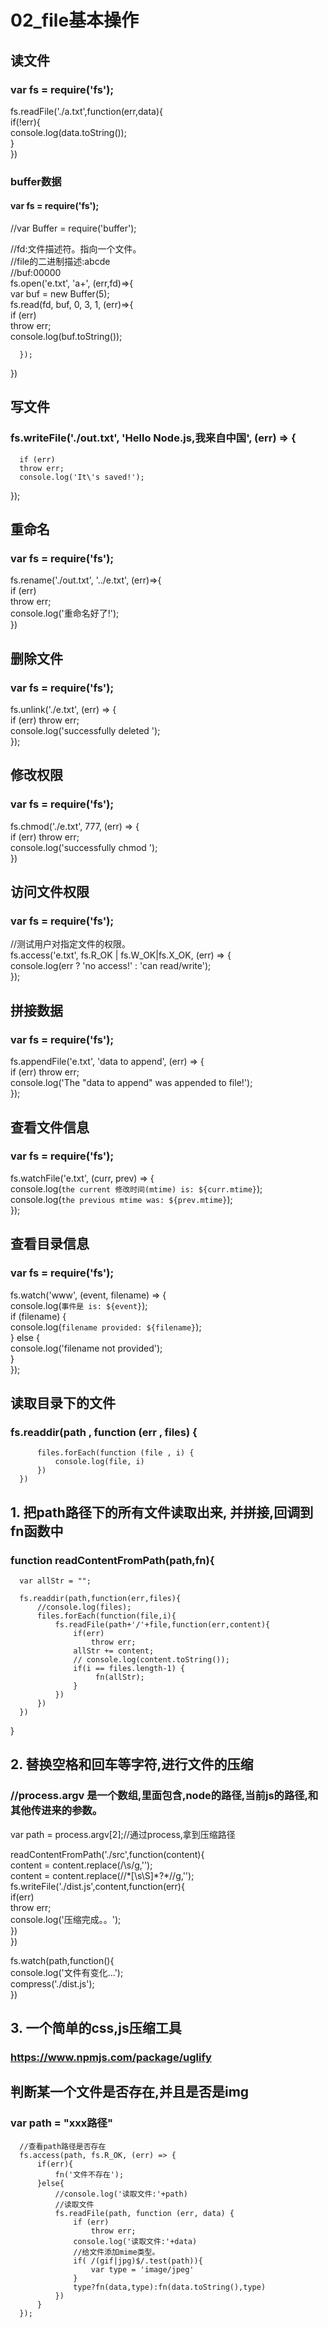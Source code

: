 # 02_file基本操作


## 读文件

### var fs = require('fs');  
    
  fs.readFile('./a.txt',function(err,data){  
      if(!err){  
          console.log(data.toString());  
      }  
  })

### buffer数据

#### var fs = require('fs');  
  //var Buffer = require('buffer');  
    
    
  //fd:文件描述符。指向一个文件。  
  //file的二进制描述:abcde  
  //buf:00000  
  fs.open('e.txt', 'a+', (err,fd)=>{  
      var buf = new Buffer(5);  
      fs.read(fd, buf, 0, 3, 1, (err)=>{  
          if (err)  
          throw err;  
          console.log(buf.toString());  
    
      });  
  })

## 写文件

### fs.writeFile('./out.txt', 'Hello Node.js,我来自中国', (err) => {  
      if (err)  
      throw err;  
      console.log('It\'s saved!');  
  });

## 重命名

### var fs = require('fs');  
    
  fs.rename('./out.txt', '../e.txt', (err)=>{  
      if (err)  
      throw err;  
      console.log('重命名好了!');  
  })

## 删除文件

### var fs = require('fs');  
    
  fs.unlink('./e.txt', (err) => {  
      if (err) throw err;  
      console.log('successfully deleted ');  
  });

## 修改权限

### var fs = require('fs');  
    
  fs.chmod('./e.txt', 777, (err) => {  
      if (err) throw err;  
      console.log('successfully chmod ');  
  })

## 访问文件权限

### var fs = require('fs');  
    
  //测试用户对指定文件的权限。  
  fs.access('e.txt', fs.R_OK | fs.W_OK|fs.X_OK, (err) => {  
      console.log(err ? 'no access!' : 'can read/write');  
  });

## 拼接数据

### var fs = require('fs');  
    
    
  fs.appendFile('e.txt', 'data to append', (err) => {  
      if (err) throw err;  
  console.log('The "data to append" was appended to file!');  
  });

## 查看文件信息

### var fs = require('fs');  
  fs.watchFile('e.txt', (curr, prev) => {  
      console.log(`the current 修改时间(mtime) is: ${curr.mtime}`);  
  console.log(`the previous mtime was: ${prev.mtime}`);  
  });

## 查看目录信息

### var fs = require('fs');  
    
  fs.watch('www', (event, filename) => {  
      console.log(`事件是 is: ${event}`);  
      if (filename) {  
          console.log(`filename provided: ${filename}`);  
      } else {  
          console.log('filename not provided');  
      }  
  });

## 读取目录下的文件

### fs.readdir(path , function (err , files) {  
          files.forEach(function (file , i) {  
              console.log(file, i)  
          })  
      })

## 1. 把path路径下的所有文件读取出来, 并拼接,回调到fn函数中

### function readContentFromPath(path,fn){  
      var allStr = "";  
        
      fs.readdir(path,function(err,files){  
          //console.log(files);  
          files.forEach(function(file,i){  
              fs.readFile(path+'/'+file,function(err,content){  
                  if(err)  
                      throw err;  
                  allStr += content;  
                  // console.log(content.toString());  
                  if(i == files.length-1) {  
                       fn(allStr);  
                  }  
              })  
          })  
      })  
  }

## 2. 替换空格和回车等字符,进行文件的压缩

### //process.argv 是一个数组,里面包含,node的路径,当前js的路径,和其他传进来的参数。  
  var path = process.argv[2];//通过process,拿到压缩路径  
    
    
  readContentFromPath('./src',function(content){  
      content = content.replace(/\s/g,'');  
      content = content.replace(/\/\*[\s\S]*?\*\//g,'');  
      fs.writeFile('./dist.js',content,function(err){  
          if(err)  
              throw err;  
          console.log('压缩完成。。');  
      })  
  })  
    
    
  fs.watch(path,function(){  
      console.log('文件有变化...');  
      compress('./dist.js');  
  })

## 3. 一个简单的css,js压缩工具

### https://www.npmjs.com/package/uglify

## 判断某一个文件是否存在,并且是否是img

### var path = "xxx路径"  
      //查看path路径是否存在  
      fs.access(path, fs.R_OK, (err) => {  
          if(err){  
              fn('文件不存在');  
          }else{  
              //console.log('读取文件:'+path)  
              //读取文件  
              fs.readFile(path, function (err, data) {  
                  if (err)  
                      throw err;  
                  console.log('读取文件:'+data)  
                  //给文件添加mime类型。  
                  if( /(gif|jpg)$/.test(path)){  
                      var type = 'image/jpeg'  
                  }  
                  type?fn(data,type):fn(data.toString(),type)  
              })  
          }  
      });

